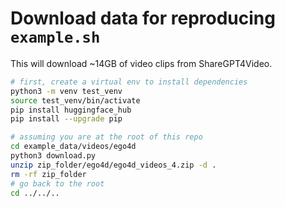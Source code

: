 # Download data for reproducing `example.sh`

This will download ~14GB of video clips from ShareGPT4Video.

```bash
# first, create a virtual env to install dependencies
python3 -m venv test_venv
source test_venv/bin/activate
pip install huggingface_hub
pip install --upgrade pip

# assuming you are at the root of this repo
cd example_data/videos/ego4d
python3 download.py
unzip zip_folder/ego4d/ego4d_videos_4.zip -d .
rm -rf zip_folder
# go back to the root
cd ../../..
```
